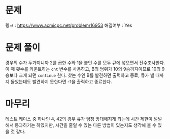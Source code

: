 # 문제
링크 : https://www.acmicpc.net/problem/16953
해결여부 : Yes

# 문제 풀이
경우의 수가 두가지니까 2를 곱한 수와 1을 붙인 수를 모두 큐에 넣으면서 전수조사한다.
이 때 횟수를 카운트하는 `cnt` 변수를 사용하고, B의 범위가 10의 9승까지이므로 10의 9승보다 크게 되면 `continue` 한다. 찾는 수인 B를 발견하면 출력하고 종료, 큐가 빌 때까지 돌았는데도 발견하지 못한다면 -1을 출력하고 종료한다.

# 마무리
테스트 케이스 중 하나인 4, 42의 경우 큐가 엄청 방대해지게 되는데 시간 제한이 널널해서 통과하기는 하였지만, 시간을 줄일 수 있는 다른 방법이 있는지도 생각해 볼 수 있을 것 같다.